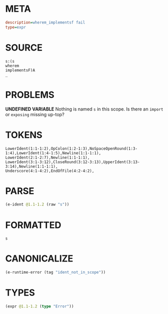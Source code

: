 # META
~~~ini
description=wherem_implementsf fail
type=expr
~~~
# SOURCE
~~~roc
s:(s
wherem
implementsF)A
_
~~~
# PROBLEMS
**UNDEFINED VARIABLE**
Nothing is named `s` in this scope.
Is there an `import` or `exposing` missing up-top?

# TOKENS
~~~zig
LowerIdent(1:1-1:2),OpColon(1:2-1:3),NoSpaceOpenRound(1:3-1:4),LowerIdent(1:4-1:5),Newline(1:1-1:1),
LowerIdent(2:1-2:7),Newline(1:1-1:1),
LowerIdent(3:1-3:12),CloseRound(3:12-3:13),UpperIdent(3:13-3:14),Newline(1:1-1:1),
Underscore(4:1-4:2),EndOfFile(4:2-4:2),
~~~
# PARSE
~~~clojure
(e-ident @1.1-1.2 (raw "s"))
~~~
# FORMATTED
~~~roc
s
~~~
# CANONICALIZE
~~~clojure
(e-runtime-error (tag "ident_not_in_scope"))
~~~
# TYPES
~~~clojure
(expr @1.1-1.2 (type "Error"))
~~~
